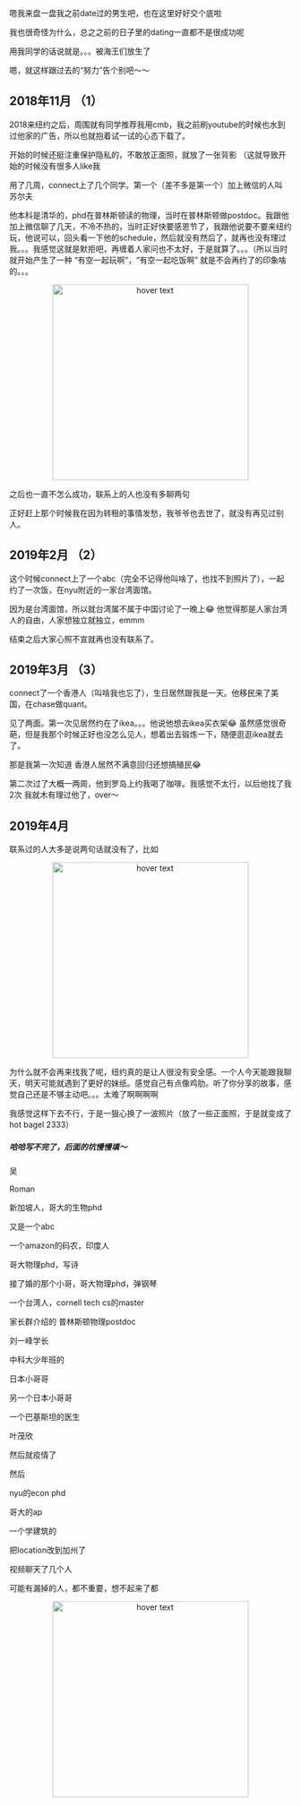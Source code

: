
嗯我来盘一盘我之前date过的男生吧，也在这里好好交个底啦

我也很奇怪为什么，总之之前的日子里的dating一直都不是很成功呢

用我同学的话说就是。。。被海王们放生了

嗯，就这样跟过去的“努力”告个别吧～～


## 2018年11月 （1）

2018来纽约之后，周围就有同学推荐我用cmb，我之前刷youtube的时候也水到过他家的广告，所以也就抱着试一试的心态下载了。

开始的时候还挺注重保护隐私的，不敢放正面照，就放了一张背影 （这就导致开始的时候没有很多人like我

用了几周，connect上了几个同学。第一个（差不多是第一个）加上微信的人叫 苏尔夫

他本科是清华的，phd在普林斯顿读的物理，当时在普林斯顿做postdoc。我跟他加上微信聊了几天，不冷不热的，当时正好快要感恩节了，我跟他说要不要来纽约玩，他说可以，回头看一下他的schedule，然后就没有然后了，就再也没有理过我。。。我感觉这就是默拒吧，再缠着人家问也不太好，于是就算了。。。（所以当时就开始产生了一种 “有空一起玩啊”，“有空一起吃饭啊” 就是不会再约了的印象啥的。。。

<p align="center">
  <img src="https://github.com/nekohanatoramen/stories/blob/main/photos/IMG_3412.jpeg" width="350" title="hover text">
</p>

之后也一直不怎么成功，联系上的人也没有多聊两句

正好赶上那个时候我在因为转租的事情发愁，我爷爷也去世了，就没有再见过别人。

## 2019年2月 （2）

这个时候connect上了一个abc（完全不记得他叫啥了，也找不到照片了），一起约了一次饭，在nyu附近的一家台湾面馆。

因为是台湾面馆，所以就台湾属不属于中国讨论了一晚上😂 他觉得那是人家台湾人的自由，人家想独立就独立，emmm

结束之后大家心照不宣就再也没有联系了。

## 2019年3月 （3）

connect了一个香港人（叫啥我也忘了），生日居然跟我是一天。他移民来了美国，在chase做quant。

见了两面。第一次见居然约在了ikea。。。他说他想去ikea买衣架😂 虽然感觉很奇葩，但是我那个时候正好也没怎么见人，想着出去锻炼一下，随便逛逛ikea就去了。

那是我第一次知道 香港人居然不满意回归还想搞殖民😂

第二次过了大概一两周，他到罗岛上约我喝了咖啡。我感觉不太行，以后他找了我2次 我就木有理过他了，over～

## 2019年4月 

联系过的人大多是说两句话就没有了，比如

<p align="center">
  <img src="https://github.com/nekohanatoramen/stories/blob/main/photos/IMG_3414.jpeg" width="350" title="hover text">
</p>

为什么就不会再来找我了呢，纽约真的是让人很没有安全感。一个人今天能跟我聊天，明天可能就遇到了更好的妹纸。感觉自己有点像鸡肋。听了你分享的故事，感觉自己还是不够主动吧。。。太难了啊啊啊啊

我感觉这样下去不行，于是一狠心换了一波照片（放了一些正面照，于是就变成了hot bagel 2333）


##### 哈哈写不完了，后面的坑慢慢填～

吴

Roman

新加坡人，哥大的生物phd

又是一个abc

一个amazon的码农，印度人

哥大物理phd，写诗

接了婚的那个小哥，哥大物理phd，弹钢琴

一个台湾人，cornell tech cs的master

家长群介绍的 普林斯顿物理postdoc

刘一峰学长

中科大少年班的

日本小哥哥

另一个日本小哥哥

一个巴基斯坦的医生

叶茂欣


然后就疫情了

然后 

nyu的econ phd

哥大的ap

一个学建筑的


把location改到加州了

视频聊天了几个人





可能有漏掉的人，都不重要，想不起来了都










<p align="center">
  <img src="https://github.com/nekohanatoramen/stories/blob/main/photos/IMG_3415.jpeg" width="350" title="hover text">
</p>


